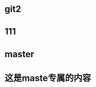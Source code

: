 <!--
 * @Author: your name
 * @Date: 2021-07-17 10:28:27
 * @LastEditTime: 2021-07-17 10:41:37
 * @LastEditors: Please set LastEditors
 * @Description: In User Settings Edit
 * @FilePath: /git2/README.md
-->
# git2


# 111

# master

# 这是maste专属的内容